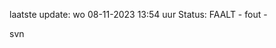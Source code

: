 laatste update: 
wo 08-11-2023 13:54   uur 
Status: FAALT - fout - 
<div class="service R">svn</div>